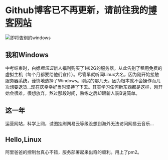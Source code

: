 
# Github博客已不再更新，请前往我的[博客网站](https://blog.yungeeker.com)
![即将告别的windows](https://i.loli.net/2020/06/13/nMuJf78FBPqVvxS.png)

## 我和Windows

中考结束时，白嫖*腾讯云*新人福利购买了1核2G的服务器，从此告别了租用免费的虚拟主机（每个月都要给他们宣传）。尽管早就听闻Linux大名，因为刚开始接触服务器系统，谨慎地选择了Windows。刚买的那几天，因为根本就不会操作而几次想要退货...现在庆幸幸好当时坚持了下去。其实学习任何新东西都是这样，刚开始会很难，很想放弃，熬过那段时间，熟练之后却跟新人装B说简单。

## 这一年

运营网站，科学上网，试图挂刷网易云等级没想到海外无法访问网易云音乐...


## Hello,Linux

阿里爸爸的控制台真心不错，服务部署起来出奇的顺利。用上了pm2。